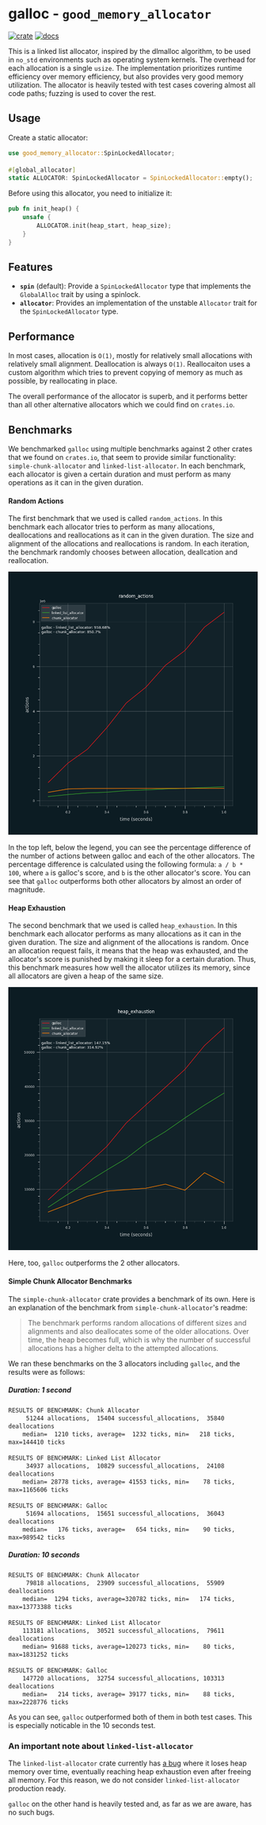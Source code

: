 # galloc - `good_memory_allocator`

[![crate](https://img.shields.io/crates/v/good_memory_allocator.svg)](https://crates.io/crates/good_memory_allocator)
[![docs](https://docs.rs/good_memory_allocator/badge.svg)](https://docs.rs/good_memory_allocator)

This is a linked list allocator, inspired by the dlmalloc algorithm, to be used in `no_std` environments such as operating system kernels.
The overhead for each allocation is a single `usize`.
The implementation prioritizes runtime efficiency over memory efficiency, but also provides very good memory utilization.
The allocator is heavily tested with test cases covering almost all code paths; fuzzing is used to cover the rest.

## Usage

Create a static allocator:

```rust
use good_memory_allocator::SpinLockedAllocator;

#[global_allocator]
static ALLOCATOR: SpinLockedAllocator = SpinLockedAllocator::empty();
```

Before using this allocator, you need to initialize it:

```rust
pub fn init_heap() {
    unsafe {
        ALLOCATOR.init(heap_start, heap_size);
    }
}
```

## Features

- **`spin`** (default): Provide a `SpinLockedAllocator` type that implements the `GlobalAlloc` trait by using a spinlock.
- **`allocator`**: Provides an implementation of the unstable `Allocator` trait for the `SpinLockedAllocator` type.

## Performance

In most cases, allocation is `O(1)`, mostly for relatively small allocations with relatively small alignment.
Deallocation is always `O(1)`.
Reallocaiton uses a custom algorithm which tries to prevent copying of memory as much as possible, by reallocating in place.

The overall performance of the allocator is superb, and it performs better than all other alternative allocators which we could find on `crates.io`.

## Benchmarks

We benchmarked `galloc` using multiple benchmarks against 2 other crates that we found on `crates.io`, that seem to provide similar functionality: `simple-chunk-allocator` and `linked-list-allocator`.
In each benchmark, each allocator is given a certain duration and must perform as many operations as it can in the given duration.

#### Random Actions

The first benchmark that we used is called `random_actions`. 
In this benchmark each allocator tries to perform as many allocations, deallocations and reallocations as it can in the given duration.
The size and alignment of the allocations and reallocations is random.
In each iteration, the benchmark randomly chooses between allocation, deallcation and reallocation.

![Random Actions Benchmark Results](benchmark_result_graphs/random_actions.png)

In the top left, below the legend, you can see the percentage difference of the number of actions between galloc and each of the other allocators.
The percentage difference is calculated using the following formula: `a / b * 100`, where `a` is galloc's score, and `b` is the other allocator's score.
You can see that `galloc` outperforms both other allocators by almost an order of magnitude.

#### Heap Exhaustion

The second benchmark that we used is called `heap_exhaustion`. 
In this benchmark each allocator performs as many allocations as it can in the given duration. 
The size and alignment of the allocations is random.
Once an allocation request fails, it means that the heap was exhausted, and the allocator's score is punished by making it sleep for a certain duration.
Thus, this benchmark measures how well the allocator utilizes its memory, since all allocators are given a heap of the same size.

![Heap Exhaustion Benchmark Results](benchmark_result_graphs/heap_exhaustion.png)

Here, too, `galloc` outperforms the 2 other allocators.

#### Simple Chunk Allocator Benchmarks

The `simple-chunk-allocator` crate provides a benchmark of its own. 
Here is an explanation of the benchmark from `simple-chunk-allocator`'s readme:

> The benchmark performs random allocations of different sizes and alignments and also deallocates some of the older allocations. Over time, the heap becomes full, which is why the number of successful allocations has a higher delta to the attempted allocations.

We ran these benchmarks on the 3 allocators including `galloc`, and the results were as follows:

##### Duration: 1 second
```
RESULTS OF BENCHMARK: Chunk Allocator
     51244 allocations,  15404 successful_allocations,  35840 deallocations
    median=  1210 ticks, average=  1232 ticks, min=   218 ticks, max=144410 ticks

RESULTS OF BENCHMARK: Linked List Allocator
     34937 allocations,  10829 successful_allocations,  24108 deallocations
    median= 28778 ticks, average= 41553 ticks, min=    78 ticks, max=1165606 ticks

RESULTS OF BENCHMARK: Galloc
     51694 allocations,  15651 successful_allocations,  36043 deallocations
    median=   176 ticks, average=   654 ticks, min=    90 ticks, max=989542 ticks
```

##### Duration: 10 seconds
```
RESULTS OF BENCHMARK: Chunk Allocator
     79818 allocations,  23909 successful_allocations,  55909 deallocations
    median=  1294 ticks, average=320782 ticks, min=   174 ticks, max=13773388 ticks

RESULTS OF BENCHMARK: Linked List Allocator
    113181 allocations,  30521 successful_allocations,  79611 deallocations
    median= 91688 ticks, average=120273 ticks, min=    80 ticks, max=1831252 ticks

RESULTS OF BENCHMARK: Galloc
    147720 allocations,  32754 successful_allocations, 103313 deallocations
    median=   214 ticks, average= 39177 ticks, min=    88 ticks, max=2228776 ticks
```

As you can see, `galloc` outperformed both of them in both test cases. This is especially noticable in the 10 seconds test.

### An important note about `linked-list-allocator`

The `linked-list-allocator` crate currently has [a bug](https://github.com/rust-osdev/linked-list-allocator/issues/66) where it loses heap memory over time, eventually reaching heap exhaustion even after freeing all memory.
For this reason, we do not consider `linked-list-allocator` production ready. 

`galloc` on the other hand is heavily tested and, as far as we are aware, has no such bugs.

